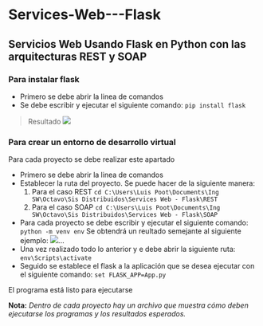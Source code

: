 # Services-Web---Flask
## Servicios Web Usando Flask en Python con las arquitecturas REST y SOAP

### Para instalar flask
 - Primero se debe abrir la linea de comandos
 - Se debe escribir y ejecutar el siguiente comando:
`pip install flask`
> Resultado
 ![](https://i.imgur.com/POGkqlA.jpg)

### Para crear un entorno de desarrollo virtual
Para cada proyecto se debe realizar este apartado
 - Primero se debe abrir la linea de comandos
 - Establecer la ruta del proyecto. Se puede hacer de la siguiente manera:
   1. Para el caso REST
`cd C:\Users\Luis Poot\Documents\Ing SW\Octavo\Sis Distribuidos\Services Web - Flask\REST`
   2. Para el caso SOAP
`cd C:\Users\Luis Poot\Documents\Ing SW\Octavo\Sis Distribuidos\Services Web - Flask\SOAP`
 - Para cada proyecto se debe escribir y ejecutar el siguiente comando:
`python -m venv env`
Se obtendrá un reultado semejante al siguiente ejemplo:
![](https://i.imgur.com/Jf92htZ.jpg)...
 - Una vez realizado todo lo anterior y e debe abrir la siguiente ruta:
`env\Scripts\activate`
 - Seguido se establece el flask a la aplicación que se desea ejecutar con el siguiente comando:
`set FLASK_APP=App.py`

El programa está listo para ejecutarse

**Nota:**
*Dentro de cada proyecto hay un archivo que muestra cómo deben ejecutarse los programas y los resultados esperados.*
